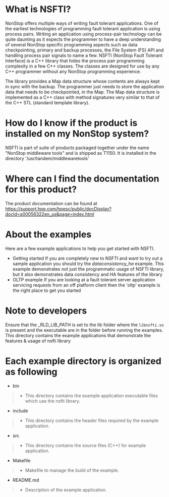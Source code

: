 # What is NSFTI?
NonStop offers multiple ways of writing fault tolerant applications. One of the earliest technologies of programming fault tolerant application is using process pairs. Writing an application using process-pair technology can be quite daunting as it expects the programmer to have a deep understanding of several NonStop specific programming aspects such as data checkpointing, primary and backup processes, the File System (FS) API and handling process pair signals to name a few. NSFTI (NonStop Fault Tolerant Interface) is a C++ library that hides the process pair programming complexity in a few C++ classes. The classes are designed for use by any C++ programmer without any NonStop programming experience.

The library provides a Map data structure whose contents are always kept in sync with the backup. The programmer just needs to store the application data that needs to be checkpointed, in the Map. The Map data structure is implemented as a C++ class with method signatures very similar to that of the C++ STL (standard template library).

# How do I know if the product is installed on my NonStop system?
NSFTI is part of suite of products packaged together under the name "NonStop middleware tools" and is shipped as T1150. It is installed in the directory '/usr/tandem/middlewaretools'

# Where can I find the documentation for this product?
The product documentation can be found at https://support.hpe.com/hpesc/public/docDisplay?docId=a00056322en_us&page=index.html

# About the examples
Here are a few example applications to help you get started with NSFTI.
* Getting started
If you are completely new to NSFTI and want to try out a sample application you should try the _dataconsistency_ha_ example. This example demonstrates not just the programmatic usage of NSFTI library, but it also demonstrates data consistency and HA features of the library
* OLTP example
If you are looking at a fault tolerant server application servicing requests from an off platform client then the 'oltp' example is the right place to get you started

# Note to developers
Ensure that the _RLD_LIB_PATH is set to the lib folder where the `libnsfti.so` is present and the executable are in the folder before running the examples.
This directory contains the example applications that demonstrate the features & usage of nsfti library
# Each example directory is organized as following
*   bin
>    -   This directory contains the example application executable files which use the nsfti library.
*   include
>    -   This directory contains the header files required by the example application.
*   src
>    -   This directory contains the source files (C++) for example application.
*   Makefile
>    -   Makefile to manage the build of the example.
*   README.md
>    -   Description of the example application.


